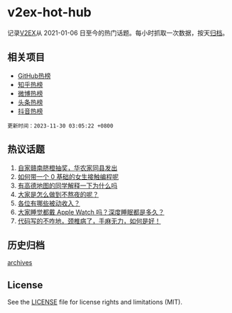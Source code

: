 # v2ex-hot-hub

 记录[V2EX](https://www.v2ex.com/)从 2021-01-06 日至今的热门话题。每小时抓取一次数据，按天[归档](archives)。
 
 ## 相关项目

- [GitHub热榜](https://github.com/lonnyzhang423/github-hot-hub)
- [知乎热榜](https://github.com/lonnyzhang423/zhihu-hot-hub)
- [微博热榜](https://github.com/lonnyzhang423/weibo-hot-hub)
- [头条热榜](https://github.com/lonnyzhang423/toutiao-hot-hub)
- [抖音热榜](https://github.com/lonnyzhang423/douyin-hot-hub)


 `更新时间：2023-11-30 03:05:22 +0800`

## 热议话题

1. [自家赣南脐橙抽奖，华农家同县发出](https://www.v2ex.com/t/996196)
1. [如何带一个 0 基础的女生接触编程呢](https://www.v2ex.com/t/996151)
1. [有高德地图的同学解释一下为什么吗](https://www.v2ex.com/t/996160)
1. [大家是怎么做到不熬夜的呢？](https://www.v2ex.com/t/996172)
1. [各位有哪些被动收入？](https://www.v2ex.com/t/996202)
1. [大家睡觉都戴 Apple Watch 吗？深度睡眠都是多久？](https://www.v2ex.com/t/996242)
1. [代码写的不咋地，颈椎病了，手麻无力，如何是好！](https://www.v2ex.com/t/996107)

## 历史归档

[archives](archives)

## License

See the [LICENSE](LICENSE) file for license rights and limitations (MIT).
